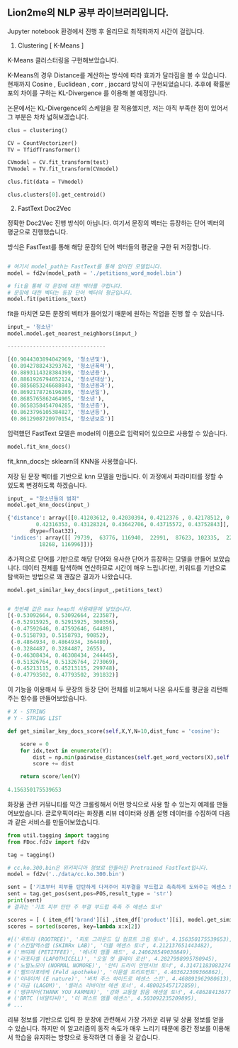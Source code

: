 ## Lion2me의 NLP 공부 라이브러리입니다.

Jupyter notebook 환경에서 진행 후 올리므로 최적화까지 시간이 걸립니다.

1. Clustering [ K-Means ]

K-Means 클러스터링을 구현해보았습니다.

K-Means의 경우 Distance를 계산하는 방식에 따라 효과가 달라짐을 볼 수 있습니다. 현재까지 Cosine , Euclidean , corr , jaccard 방식이 구현되었습니다. 추후에 확률분포의 차이를 구하는 KL-Divergence 를 이용해 볼 예정입니다.

논문에서는 KL-Divergence의 스케일을 잘 적용했지만, 저는 아직 부족한 점이 있어서 그 부분은 차차 넓혀보겠습니다.

```python
clus = clustering()

CV = CountVectorizer()
TV = TfidfTransformer()

CVmodel = CV.fit_transform(test)
TVmodel = TV.fit_transform(CVmodel)

clus.fit(data = TVmodel)

clus.clusters[0].get_centroid()
```


2. FastText Doc2Vec

정확한 Doc2Vec 진행 방식이 아닙니다. 여기서 문장의 벡터는 등장하는 단어 벡터의 평균으로 진행했습니다.

방식은 FastText를 통해 해당 문장의 단어 벡터들의 평균을 구한 뒤 저장합니다.

```python

# 여기서 model_path는 FastText를 통해 얻어진 모델입니다.
model = fd2v(model_path = './petitions_word_model.bin')

# fit을 통해 각 문장에 대한 벡터를 구합니다.
# 문장에 대한 벡터는 등장 단어 벡터의 평균입니다.
model.fit(petitions_text)
```

fit을 마치면 모든 문장의 벡터가 들어있기 때문에 원하는 작업을 진행 할 수 있습니다.

```python
input_= '청소년'
model.model.get_nearest_neighbors(input_)

-------------------------------

[(0.9044303894042969, '청소년및'),
 (0.8942788243293762, '청소년폭력'),
 (0.8893114328384399, '청소년용'),
 (0.8861926794052124, '청소년대상'),
 (0.8856853246688843, '청소년용과'),
 (0.8692178726196289, '청소년일'),
 (0.8685765862464905, '청소년'),
 (0.8658358454704285, '청소년증'),
 (0.8623796105384827, '청소년등'),
 (0.8612908720970154, '청소년보호')]
```

입력했던 FastText 모델은 model의 이름으로 입력되어 있으므로 사용할 수 있습니다.

```python
model.fit_knn_docs()
```

fit_knn_docs는 sklearn의 KNN을 사용했습니다.

저장 된 문장 벡터를 기반으로 knn 모델을 만듭니다. 이 과정에서 파라미터를 정할 수 있도록 변경하도록 하겠습니다.

```python
input_ = "청소년들의 범죄"
model.get_knn_docs(input_)

{'distance': array([[0.41203612, 0.42030394, 0.4212376 , 0.42178512, 0.4224677 ,
         0.42316353, 0.43128324, 0.43642706, 0.43715572, 0.43752843]],
       dtype=float32),
 'indices': array([[ 79739,  63776, 116940,  22991,  87623, 102335,  22952, 187072,
          18268, 116996]])}
```

추가적으로 단어를 기반으로 해당 단어와 유사한 단어가 등장하는 모델을 만들어 보았습니다. 데이터 전체를 탐색하며 연산하므로 시간이 매우 느립니다만, 키워드를 기반으로 탐색하는 방법으로 꽤 괜찮은 결과가 나왔습니다.

```python
model.get_similar_key_docs(input_,petitions_text)


# 첫번째 값은 max heap의 사용때문에 넣었습니다.
[(-0.53092664, 0.53092664, 223587),
 (-0.52915925, 0.52915925, 300356),
 (-0.47592646, 0.47592646, 64489),
 (-0.5158793, 0.5158793, 90852),
 (-0.4864934, 0.4864934, 364480),
 (-0.3284487, 0.3284487, 2655),
 (-0.46308434, 0.46308434, 244445),
 (-0.51326764, 0.51326764, 273069),
 (-0.45213115, 0.45213115, 299748),
 (-0.47793502, 0.47793502, 391832)]

```

이 기능을 이용해서 두 문장의 등장 단어 전체를 비교해서 나온 유사도를 평균을 리턴해주는 함수를 만들어보았습니다.

```python
# X - STRING
# Y - STRING LIST

def get_similar_key_docs_score(self,X,Y,N=10,dist_func = 'cosine'):

    score = 0
    for idx,text in enumerate(Y):
        dist = np.min(pairwise_distances(self.get_word_vectors(X),self.get_word_vectors(text),metric = dist_func),axis=1).sum()
        score += dist

    return score/len(Y)
    
4.156350175539653

```

화장품 관련 커뮤니티를 약간 크롤링해서 어떤 방식으로 사용 할 수 있는지 예제를 만들어보았습니다.
글로우픽이라는 화장품 리뷰 데이터와 상품 설명 데이터를 수집하여 다음과 같은 서비스를 만들어보았습니다.

```python
from util.tagging import tagging
from FDoc.fd2v import fd2v

tag = tagging()

# cc.ko.300.bin은 위키피디아 정보로 만들어진 Pretrained FastText입니다.
model = fd2v('../data/cc.ko.300.bin')

sent = ['기초부터 피부를 탄탄하게 다져주어 피부결을 부드럽고 촉촉하게 도와주는 에센스 토너']
sent = tag.get_pos(sent,pos=POS,result_type = 'str')
print(sent)
# 결과는 '기초 피부 탄탄 주 부결 부드럽 촉촉 주 에센스 토너'

scores = [ ( item_df['brand'][i] ,item_df['product'][i], model.get_similar_key_docs_score(sent[0],item_df['review'][i]+item_df['desc'][i]+ [item_df['product'][i]] ) ) for i in range(len(item_df)) ]
scores = sorted(scores, key=lambda x:x[2])

#[('루트리 (ROOTREE)', '피토 그라운드 딥 컴포트 크림 토너', 4.156350175539653),
# ('스킨알엑스랩 (SKINRx LAB)', '더블 에센스 토너', 4.212137651443482),
# ('쁘띠페 (PETITFEE)', '에너지 앰플 패드', 4.240628549030849),
# ('라포티셀 (LAPOTHICELL)', '오일 컷 클레이 로션', 4.2827998995780945),
# ('노멀노모어 (NORMAL NOMORE)', '안티 드라이 인텐시브 토너', 4.314711830832741),
# ('펠드아포테케 (Feld apotheke)', '이뮨셀 트리트먼트', 4.403622309366862),
# ('이네이처 (E nature)', '버치 주스 하이드로 에센스 스킨', 4.468891962980613),
# ('라곰 (LAGOM)', '셀러스 리바이브 에센 토너', 4.480025457172859),
# ('땡큐파머(THANK YOU FARMER)', '강화 교동쌀 맑음 에센셜 토너', 4.486284136772156),
# ('BRTC (비알티씨)', '더 퍼스트 앰플 에센스', 4.503092235209895),
# ...
```

리뷰 정보를 기반으로 입력 한 문장에 관련해서 가장 가까운 리뷰 및 상품 정보를 얻을 수 있습니다.
하지만 이 알고리즘의 동작 속도가 매우 느리기 때문에 중간 정보를 이용해서 학습을 유지하는 방향으로 동작하면 더 좋을 것 같습니다.

